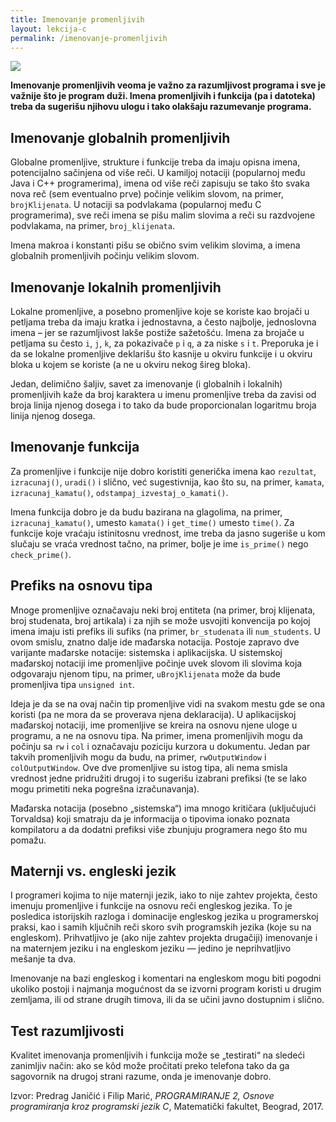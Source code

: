 ```yaml
---
title: Imenovanje promenljivih
layout: lekcija-c
permalink: /imenovanje-promenljivih
---
```


![](https://cdn.tutsplus.com/net/uploads/legacy/516_code/preview.jpg)

**Imenovanje promenljivih veoma je važno za razumljivost programa i sve je važnije što je program duži. Imena promenljivih i funkcija (pa i datoteka) treba da sugerišu njihovu ulogu i tako olakšaju razumevanje programa.**

## Imenovanje globalnih promenljivih

Globalne promenljive, strukture i funkcije treba da imaju opisna imena, potencijalno sačinjena od više reči. U kamiljoj notaciji (popularnoj među Java i C++ programerima), imena od više reči zapisuju se tako što svaka nova reč (sem eventualno prve) počinje velikim slovom, na primer, `brojKlijenata`. U notaciji sa podvlakama (popularnoj među C programerima), sve reči imena se pišu malim slovima a reči su razdvojene podvlakama, na primer, `broj_klijenata`. 

Imena makroa i konstanti pišu se obično svim velikim slovima, a imena globalnih promenljivih počinju velikim slovom.

## Imenovanje lokalnih promenljivih

Lokalne promenljive, a posebno promenljive koje se koriste kao brojači u petljama treba da imaju kratka i jednostavna, a često najbolje, jednoslovna imena – jer se razumljivost lakše postiže sažetošću. Imena za brojače u petljama su često `i`, `j`, `k`, za pokazivače `p` i `q`, a za niske `s` i `t`. Preporuka je i da se lokalne promenljive deklarišu što kasnije u okviru funkcije i u okviru bloka u kojem se koriste (a ne u okviru nekog šireg bloka). 

Jedan, delimično šaljiv, savet za imenovanje (i globalnih i lokalnih) promenljivih kaže da broj karaktera u imenu promenljive treba da zavisi od broja linija njenog dosega i to tako da bude proporcionalan logaritmu broja linija njenog dosega.

## Imenovanje funkcija

Za promenljive i funkcije nije dobro koristiti generička imena kao `rezultat`, `izracunaj()`, `uradi()` i slično, već sugestivnija, kao što su, na primer, `kamata`, `izracunaj_kamatu()`, `odstampaj_izvestaj_o_kamati()`. 

Imena funkcija dobro je da budu bazirana na glagolima, na primer, `izracunaj_kamatu()`, umesto `kamata()` i `get_time()` umesto `time()`. Za funkcije koje vraćaju istinitosnu vrednost, ime treba da jasno sugeriše u kom slučaju se vraća vrednost tačno, na primer, bolje je ime `is_prime()` nego `check_prime()`.

## Prefiks na osnovu tipa

Mnoge promenljive označavaju neki broj entiteta (na primer, broj klijenata, broj studenata, broj artikala) i za njih se može usvojiti konvencija po kojoj imena imaju isti prefiks ili sufiks (na primer, `br_studenata` ili `num_students`. U ovom smislu, znatno dalje ide mađarska notacija. Postoje zapravo dve varijante mađarske notacije: sistemska i aplikacijska. U sistemskoj mađarskoj notaciji ime promenljive počinje uvek slovom ili slovima koja odgovaraju njenom tipu, na primer, `uBrojKlijenata` može da bude promenljiva tipa `unsigned int`.

Ideja je da se na ovaj način tip promenljive vidi na svakom mestu gde se ona koristi (pa ne mora da se proverava njena deklaracija). U aplikacijskoj mađarskoj notaciji, ime promenljive se kreira na osnovu njene uloge u programu, a ne na osnovu tipa. Na primer, imena promenljivih mogu da počinju sa `rw` i `col` i označavaju poziciju kurzora u dokumentu. Jedan par takvih promenljivih mogu da budu, na primer, `rwOutputWindow` i `colOutputWindow`. Ove dve promenljive su istog tipa, ali nema smisla vrednost jedne pridružiti drugoj i to sugerišu izabrani prefiksi (te se lako mogu primetiti neka pogrešna izračunavanja). 

Mađarska notacija (posebno „sistemska“) ima mnogo kritičara (uključujući Torvaldsa) koji smatraju da je informacija o tipovima ionako poznata kompilatoru a da dodatni prefiksi više zbunjuju programera nego što mu pomažu.

## Maternji vs. engleski jezik

I programeri kojima to nije maternji jezik, iako to nije zahtev projekta, često imenuju promenljive i funkcije na osnovu reči engleskog jezika. To je posledica istorijskih razloga i dominacije engleskog jezika u programerskoj praksi, kao i samih ključnih reči skoro svih programskih jezika (koje su na engleskom). Prihvatljivo je (ako nije zahtev projekta drugačiji) imenovanje i na maternjem jeziku i na engleskom jeziku — jedino je neprihvatljivo mešanje ta dva. 

Imenovanje na bazi engleskog i komentari na engleskom mogu biti pogodni ukoliko postoji i najmanja mogućnost da se izvorni program koristi u drugim zemljama, ili od strane drugih timova, ili da se učini javno dostupnim i slično.

## Test razumljivosti

Kvalitet imenovanja promenljivih i funkcija može se „testirati“ na sledeći zanimljiv način: ako se kôd može pročitati preko telefona tako da ga sagovornik na drugoj strani razume, onda je imenovanje dobro.


Izvor: Predrag Janičić i Filip Marić, *PROGRAMIRANJE 2, Osnove programiranja kroz programski jezik C*, Matematički fakultet, Beograd, 2017.
